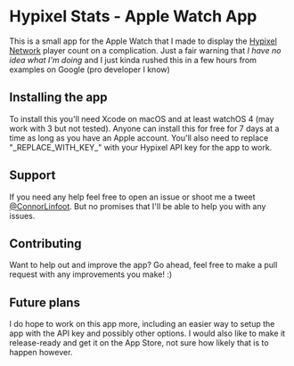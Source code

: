 # Hypixel Stats - Apple Watch App

This is a small app  for the Apple Watch that I made to display the [Hypixel Network](https://hypixel.net) player count on a complication. Just a fair warning that _I have no idea what I'm doing_ and I just kinda rushed this in a few hours from examples on Google (pro developer I know)

## Installing the app

To install this you'll need Xcode on macOS and at least watchOS 4 (may work with 3 but not tested). Anyone can install this for free for 7 days at a time as long as you have an Apple account. You'll also need to replace "\_REPLACE_WITH_KEY\_" with your Hypixel API key for the app to work.

## Support

If you need any help feel free to open an issue or shoot me a tweet [@ConnorLinfoot](https://twitter.com/ConnorLinfoot). But no promises that I'll be able to help you with any issues.

## Contributing

Want to help out and improve the app? Go ahead, feel free to make a pull request with any improvements you make! :)

## Future plans

I do hope to work on this app more, including an easier way to setup the app with the API key and possibly other options. I would also like to make it release-ready and get it on the App Store, not sure how likely that is to happen however.

